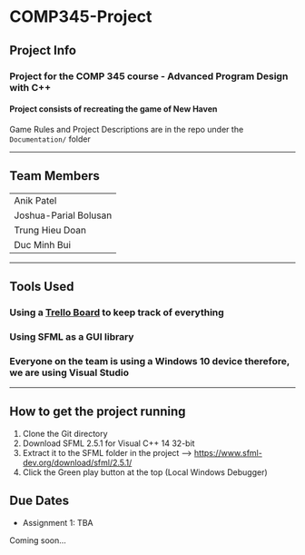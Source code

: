 # COMP345-Project

## Project Info

### Project for the COMP 345 course - Advanced Program Design with C++

#### Project consists of recreating the game of New Haven

Game Rules and Project Descriptions are in the repo under the `Documentation/` folder

---

## Team Members

|                      |
| -------------------- |
| Anik Patel           |
| Joshua-Parial Bolusan |
| Trung Hieu Doan      |
| Duc Minh Bui         |

---

## Tools Used

### Using a [Trello Board](https://trello.com/b/GOEwCy3g/game-project-comp-345 "Board") to keep track of everything

### Using SFML as a GUI library

### Everyone on the team is using a Windows 10 device therefore, we are using Visual Studio

---

## How to get the project running

1. Clone the Git directory
2. Download SFML 2.5.1 for Visual C++ 14 32-bit
3. Extract it to the SFML folder in the project --> https://www.sfml-dev.org/download/sfml/2.5.1/
4. Click the Green play button at the top (Local Windows Debugger)


## Due Dates

* Assignment 1: TBA

Coming soon...